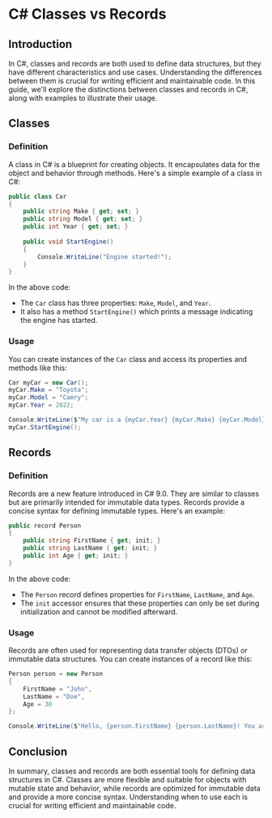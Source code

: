 # C# Classes vs Records

## Introduction

In C#, classes and records are both used to define data structures, but they have different characteristics and use cases. Understanding the differences between them is crucial for writing efficient and maintainable code. In this guide, we'll explore the distinctions between classes and records in C#, along with examples to illustrate their usage.

## Classes

### Definition

A class in C# is a blueprint for creating objects. It encapsulates data for the object and behavior through methods. Here's a simple example of a class in C#:

```csharp
public class Car
{
    public string Make { get; set; }
    public string Model { get; set; }
    public int Year { get; set; }
    
    public void StartEngine()
    {
        Console.WriteLine("Engine started!");
    }
}
```

In the above code:
- The `Car` class has three properties: `Make`, `Model`, and `Year`.
- It also has a method `StartEngine()` which prints a message indicating the engine has started.

### Usage

You can create instances of the `Car` class and access its properties and methods like this:

```csharp
Car myCar = new Car();
myCar.Make = "Toyota";
myCar.Model = "Camry";
myCar.Year = 2022;

Console.WriteLine($"My car is a {myCar.Year} {myCar.Make} {myCar.Model}");
myCar.StartEngine();
```

## Records

### Definition

Records are a new feature introduced in C# 9.0. They are similar to classes but are primarily intended for immutable data types. Records provide a concise syntax for defining immutable types. Here's an example:

```csharp
public record Person
{
    public string FirstName { get; init; }
    public string LastName { get; init; }
    public int Age { get; init; }
}
```

In the above code:
- The `Person` record defines properties for `FirstName`, `LastName`, and `Age`.
- The `init` accessor ensures that these properties can only be set during initialization and cannot be modified afterward.

### Usage

Records are often used for representing data transfer objects (DTOs) or immutable data structures. You can create instances of a record like this:

```csharp
Person person = new Person
{
    FirstName = "John",
    LastName = "Doe",
    Age = 30
};

Console.WriteLine($"Hello, {person.FirstName} {person.LastName}! You are {person.Age} years old.");
```

## Conclusion

In summary, classes and records are both essential tools for defining data structures in C#. Classes are more flexible and suitable for objects with mutable state and behavior, while records are optimized for immutable data and provide a more concise syntax. Understanding when to use each is crucial for writing efficient and maintainable code.